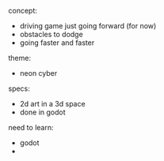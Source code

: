 concept:
- driving game just going forward (for now)
- obstacles to dodge
- going faster and faster


theme:
- neon cyber


specs:
- 2d art in a 3d space
- done in godot


need to learn:
- godot
- 
